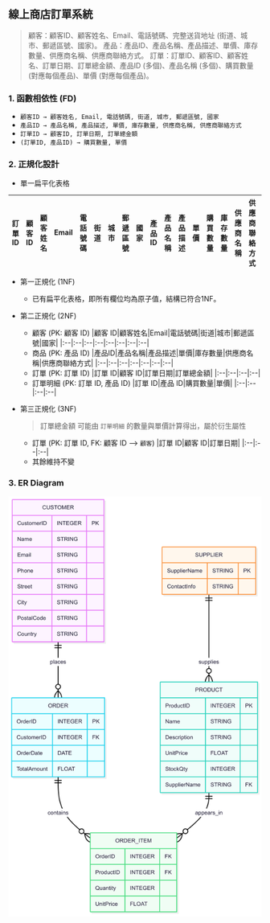 ## 線上商店訂單系統
> 顧客：顧客ID、顧客姓名、Email、電話號碼、完整送貨地址 (街道、城市、郵遞區號、國家)。
> 產品：產品ID、產品名稱、產品描述、單價、庫存數量、供應商名稱、供應商聯絡方式。
> 訂單：訂單ID、顧客ID、顧客姓名、訂單日期、訂單總金額、產品ID (多個)、產品名稱 (多個)、購買數量 (對應每個產品)、單價 (對應每個產品)。
### 1. 函數相依性 (FD)
* `顧客ID → 顧客姓名, Email, 電話號碼, 街道, 城市, 郵遞區號, 國家`
* `產品ID → 產品名稱, 產品描述, 單價, 庫存數量, 供應商名稱, 供應商聯絡方式`
* `訂單ID → 顧客ID, 訂單日期, 訂單總金額`
* `(訂單ID, 產品ID) → 購買數量, 單價`
### 2. 正規化設計
* 單一扁平化表格
 
 | 訂單ID | 顧客ID | 顧客姓名 | Email | 電話號碼 | 街道 | 城市 | 郵遞區號 | 國家 | 產品ID | 產品名稱 | 產品描述 | 單價 | 購買數量 | 庫存數量 | 供應商名稱 | 供應商聯絡方式 | 訂單日期 | 訂單總金額 |
 | ---- | ---- | ---- | ----- | ---- | -- | -- | ---- | -- | ---- | ---- | ---- | -- | ---- | ---- | ----- | ------- | ---- | ----- | 

* 第一正規化 (1NF)
    - 已有扁平化表格，即所有欄位均為原子值，結構已符合1NF。

* 第二正規化 (2NF)
    * 顧客 (PK: 顧客 ID)
        |顧客 ID|顧客姓名|Email|電話號碼|街道|城市|郵遞區號|國家|
        |:--|:--|:--|:--|:--|:--|:--|:--|
    * 商品 (PK: 產品 ID)
        |產品ID|產品名稱|產品描述|單價|庫存數量|供應商名稱|供應商聯絡方式|
        |:--|:--|:--|:--|:--|:--|:--|
    * 訂單 (PK: 訂單 ID)
        |訂單 ID|顧客 ID|訂單日期|訂單總金額|
        |:--|:--|:--|:--|
    * 訂單明細 (PK: 訂單 ID, 產品 ID)
        |訂單 ID|產品 ID|購買數量|單價|
        |:--|:--|:--|:--|
        
* 第三正規化 (3NF)
    > 訂單總金額 可能由 `訂單明細` 的數量與單價計算得出，屬於衍生屬性
    * 訂單 (PK: 訂單 ID, FK: 顧客 ID --> `顧客`)
        |訂單 ID|顧客 ID|訂單日期|
        |:--|:--|:--|
    * 其餘維持不變
### 3. ER Diagram
![ERD-02](https://github.com/kevin083177/mariadb-lab05/blob/main/Lab-05_2/ERD-02.png)